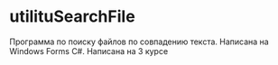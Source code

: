 # utilituSearchFile  
Программа по поиску файлов по совпадению текста. Написана на Windows Forms C#. Написана на 3 курсе
